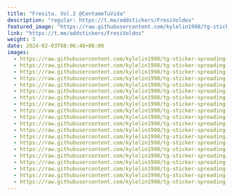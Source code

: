 ```yaml
---
title: "Fresita. Vol.2 @ContameTuVida"
description: "regular: https://t.me/addstickers/FresiVoldos"
featured_image: "https://raw.githubusercontent.com/kylelin1998/tg-sticker-spreading-worldwide-images/main/img/09e36333-441d-4370-b93a-228ff5c610e1.jpg"
link: "https://t.me/addstickers/FresiVoldos"
weight: 3
date: 2024-02-03T08:06:48+08:00
images:
  - https://raw.githubusercontent.com/kylelin1998/tg-sticker-spreading-worldwide-images/main/img/09e36333-441d-4370-b93a-228ff5c610e1.jpg
  - https://raw.githubusercontent.com/kylelin1998/tg-sticker-spreading-worldwide-images/main/img/4279cbab-2cb0-412b-899f-1acb8bfd483e.jpg
  - https://raw.githubusercontent.com/kylelin1998/tg-sticker-spreading-worldwide-images/main/img/f941ff19-390d-4ebd-b08c-52b4b7a8a93e.jpg
  - https://raw.githubusercontent.com/kylelin1998/tg-sticker-spreading-worldwide-images/main/img/d7f3cd6b-7dd5-4645-a68a-d0f7ab7a6106.jpg
  - https://raw.githubusercontent.com/kylelin1998/tg-sticker-spreading-worldwide-images/main/img/113059ad-40bd-4e72-9c87-bd364f5dedb3.jpg
  - https://raw.githubusercontent.com/kylelin1998/tg-sticker-spreading-worldwide-images/main/img/fabd8d29-3941-41ca-9e9d-f186e9c062ab.jpg
  - https://raw.githubusercontent.com/kylelin1998/tg-sticker-spreading-worldwide-images/main/img/ef883b70-a6df-4ca9-8aae-ba76b9395da1.jpg
  - https://raw.githubusercontent.com/kylelin1998/tg-sticker-spreading-worldwide-images/main/img/e4ee822e-1055-43ce-a9c5-720abb538331.jpg
  - https://raw.githubusercontent.com/kylelin1998/tg-sticker-spreading-worldwide-images/main/img/1b50cc76-ca32-4531-b061-e5d365d8e61d.jpg
  - https://raw.githubusercontent.com/kylelin1998/tg-sticker-spreading-worldwide-images/main/img/7a7fd5fc-5fcf-46a7-891d-51c92a97903d.jpg
  - https://raw.githubusercontent.com/kylelin1998/tg-sticker-spreading-worldwide-images/main/img/e40bcedf-27dd-4ecc-8fbc-e4c82ce50834.jpg
  - https://raw.githubusercontent.com/kylelin1998/tg-sticker-spreading-worldwide-images/main/img/a0f13c85-d4cf-47f4-ab07-9454909defc7.jpg
  - https://raw.githubusercontent.com/kylelin1998/tg-sticker-spreading-worldwide-images/main/img/33e97960-66b9-4a10-bfcf-9273464058b7.jpg
  - https://raw.githubusercontent.com/kylelin1998/tg-sticker-spreading-worldwide-images/main/img/137b4bc5-1c35-431e-acb3-4a070463e8d5.jpg
  - https://raw.githubusercontent.com/kylelin1998/tg-sticker-spreading-worldwide-images/main/img/64f106cc-ac0a-46e3-b44d-5e90c486992c.jpg
  - https://raw.githubusercontent.com/kylelin1998/tg-sticker-spreading-worldwide-images/main/img/62e5271a-e56d-468b-bcfc-d4db94c85c9a.jpg
  - https://raw.githubusercontent.com/kylelin1998/tg-sticker-spreading-worldwide-images/main/img/4a4fd0de-0f55-409a-a2f7-538cff21d691.jpg
  - https://raw.githubusercontent.com/kylelin1998/tg-sticker-spreading-worldwide-images/main/img/8e275770-dba1-4d40-b484-d5e3ffb1b6d0.jpg
  - https://raw.githubusercontent.com/kylelin1998/tg-sticker-spreading-worldwide-images/main/img/c6cf588f-d488-4bdf-94e7-95b7d9ddc002.jpg
  - https://raw.githubusercontent.com/kylelin1998/tg-sticker-spreading-worldwide-images/main/img/e046ea6e-9b2f-4df2-9218-3f9e788b7031.jpg
---
```


